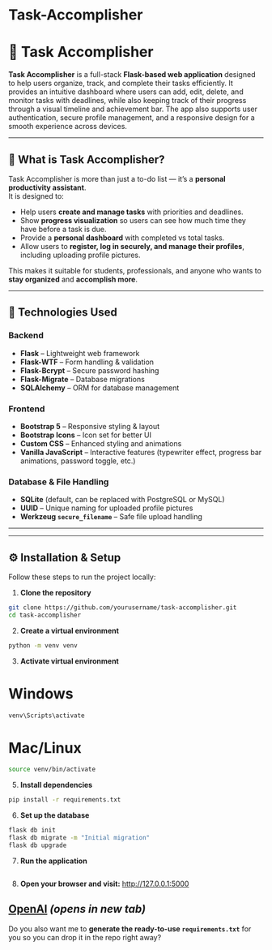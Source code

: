 # Task-Accomplisher
# 📝 Task Accomplisher  

**Task Accomplisher** is a full-stack **Flask-based web application** designed to help users organize, track, and complete their tasks efficiently. It provides an intuitive dashboard where users can add, edit, delete, and monitor tasks with deadlines, while also keeping track of their progress through a visual timeline and achievement bar. The app also supports user authentication, secure profile management, and a responsive design for a smooth experience across devices.  

---

## 🌟 What is Task Accomplisher?  

Task Accomplisher is more than just a to-do list — it’s a **personal productivity assistant**.  
It is designed to:  

- Help users **create and manage tasks** with priorities and deadlines.  
- Show **progress visualization** so users can see how much time they have before a task is due.  
- Provide a **personal dashboard** with completed vs total tasks.  
- Allow users to **register, log in securely, and manage their profiles**, including uploading profile pictures.  

This makes it suitable for students, professionals, and anyone who wants to **stay organized** and **accomplish more**.  

---

## 🔧 Technologies Used  

### Backend  
- **Flask** – Lightweight web framework  
- **Flask-WTF** – Form handling & validation  
- **Flask-Bcrypt** – Secure password hashing  
- **Flask-Migrate** – Database migrations  
- **SQLAlchemy** – ORM for database management  

### Frontend  
- **Bootstrap 5** – Responsive styling & layout  
- **Bootstrap Icons** – Icon set for better UI  
- **Custom CSS** – Enhanced styling and animations  
- **Vanilla JavaScript** – Interactive features (typewriter effect, progress bar animations, password toggle, etc.)  

### Database & File Handling  
- **SQLite** (default, can be replaced with PostgreSQL or MySQL)  
- **UUID** – Unique naming for uploaded profile pictures
- **Werkzeug `secure_filename`** – Safe file upload handling  

---


---

## ⚙️ Installation & Setup  

Follow these steps to run the project locally:  

1. **Clone the repository**  
```bash
git clone https://github.com/yourusername/task-accomplisher.git
cd task-accomplisher
```
2. **Create a virtual environment**  
```bash
python -m venv venv
```
3. **Activate virtual environment**
# Windows
```bash
venv\Scripts\activate
```
# Mac/Linux
```bash
source venv/bin/activate
```
5. **Install dependencies**
```bash
pip install -r requirements.txt
```
6. **Set up the database**
```bash
flask db init
flask db migrate -m "Initial migration"
flask db upgrade

```
7. **Run the application**
```bash

```
8. **Open your browser and visit:**
<a href="http://127.0.0.1:5000" target="_blank">http://127.0.0.1:5000</a>


[OpenAI](https://openai.com) _(opens in new tab)_
---

Do you also want me to **generate the ready-to-use `requirements.txt`** for you so you can drop it in the repo right away?




